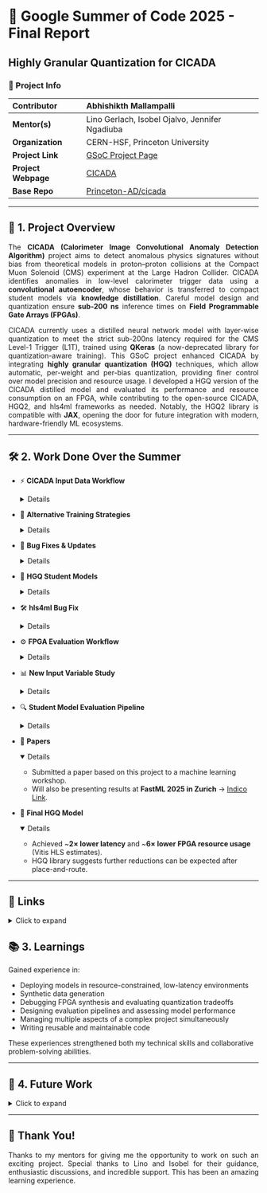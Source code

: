 # 🚀 Google Summer of Code 2025 - Final Report  
## Highly Granular Quantization for CICADA  

### 📌 Project Info  

| **Contributor** | Abhishikth Mallampalli |
|:-----------------|:-------------------------|
| **Mentor(s)**   | Lino Gerlach, Isobel Ojalvo, Jennifer Ngadiuba |
| **Organization** | CERN-HSF, Princeton University |
| **Project Link** | [GSoC Project Page](https://summerofcode.withgoogle.com/programs/2025/projects/b1JQ9zmB) |
| **Project Webpage** | [CICADA](https://cicada.web.cern.ch/) |
| **Base Repo** | [Princeton-AD/cicada](https://github.com/Princeton-AD/cicada) |

---

## 📖 1. Project Overview  

<p align="justify">
The <b>CICADA (Calorimeter Image Convolutional Anomaly Detection Algorithm)</b> project aims to detect anomalous physics signatures without bias from theoretical models in proton–proton collisions at the Compact Muon Solenoid (CMS) experiment at the Large Hadron Collider. CICADA identifies anomalies in low-level calorimeter trigger data using a <b>convolutional autoencoder</b>, whose behavior is transferred to compact student models via <b>knowledge distillation</b>. Careful model design and quantization ensure <b>sub-200 ns</b> inference times on <b>Field Programmable Gate Arrays (FPGAs)</b>.
</p>

<p align="justify">
CICADA currently uses a distilled neural network model with layer-wise quantization to meet the strict sub-200ns latency required for the CMS Level-1 Trigger (L1T), trained using <b>QKeras</b> (a now-deprecated library for quantization-aware training). This GSoC project enhanced CICADA by integrating <b>highly granular quantization (HGQ)</b> techniques, which allow automatic, per-weight and per-bias quantization, providing finer control over model precision and resource usage. I developed a HGQ version of the CICADA distilled model and evaluated its performance and resource consumption on an FPGA, while contributing to the open-source CICADA, HGQ2, and hls4ml frameworks as needed. Notably, the HGQ2 library is compatible with <b>JAX</b>, opening the door for future integration with modern, hardware-friendly ML ecosystems.
</p>

---

## 🛠️ 2. Work Done Over the Summer  

- ⚡ **CICADA Input Data Workflow**  
  <details>
  <summary>Details</summary>  

  - Designed the CICADA input data generation workflow to be able to use CMS open data, using containers, and creating a public GitHub repo → [Repo](https://github.com/abhi-mal/cicada_inputs).  
  - This enables wider reach, reproducibility, and further community-driven research.  Verified that the new workflow reproduces the current CICADA performance when using the same inputs. 


  </details>

- 🧪 **Alternative Training Strategies**  
  <details>
  <summary>Details</summary>  

  - Investigated alternative training strategies for CICADA, particularly different ways of outlier exposure.  
  - Added functionality to generate synthetic anomaly data from noise.  
  - Showed how various outlier generation strategies have their own quirks and tradeoffs. 
  - Motivation: move toward fully unsupervised training, eliminating the need for signal MC simulations.  

  </details>

- 🐞 **Bug Fixes & Updates**  
  <details>
  <summary>Details</summary>  

  - Updated scripts to work with latest package versions.  
  - Fixed bugs including memory leak issues that caused GPU training crashes.  

  </details>

- 🔧 **HGQ Student Models**  
  <details>
  <summary>Details</summary>  

  - Developed HGQ student models → [Fork](https://github.com/abhi-mal/cicada/tree/hgq2), [PR](https://github.com/Princeton-AD/cicada/pull/17).  
  - Designed evaluation pipeline to study performance vs. resource tradeoffs.  

  </details>

- 🛠️ **hls4ml Bug Fix**  
  <details>
  <summary>Details</summary>  

  - Found and reported a bug in the **hls4ml** library when using HGQ → [Issue](https://github.com/fastmachinelearning/hls4ml/issues/1364).  
  - Proposed a fix → [PR](https://github.com/fastmachinelearning/hls4ml/pull/1365).  
  - Developers later implemented an official solution.  

  </details>

- ⚙️ **FPGA Evaluation Workflow**  
  <details>
  <summary>Details</summary>  

  - The existing synthesis evaluation workflow used internal CMSSW software → [Tool](https://github.com/pallabidas/L1TRegionDumper).  
  - Designed an alternative faster workflow to test new models.  
  - Verified that HGQ student models are indeed performing as desired.  

  </details>

- 📊 **New Input Variable Study**  
  <details>
  <summary>Details</summary>  

  - Analyzed the potential of incorporating new input variables to enhance the model's awareness.
  - The study concluded that these variables are physically significant and add valuable, non-redundant information compared to the existing inputs. 

  </details>

- 🔍 **Student Model Evaluation Pipeline**  
  <details>
  <summary>Details</summary>  

  - Developed evaluation pipeline to study tradeoffs in performance of various student models.
  - This pipeline has already been used to study various HGQ models and another promising quantization technique, Logic Gate Networks, and can be used to test future quantization libraries.

  </details>

- 📄 **Papers**  
  <details open>
  <summary>Details</summary>  

  - Submitted a paper based on this project to a machine learning workshop.  
  - Will also be presenting results at **FastML 2025 in Zurich** → [Indico Link](https://indico.cern.ch/event/1496673/).  

  </details>
  

- 🚀 **Final HGQ Model**  
  <details open>
  <summary>Details</summary>  

  - Achieved ~**2× lower latency** and ~**6× lower FPGA resource usage** (Vitis HLS estimates).  
  - HGQ library suggests further reductions can be expected after place-and-route.  

  </details>


---

## 📎 Links  

<details>
<summary>Click to expand</summary>

1. [CICADA Input Workflow](https://github.com/abhi-mal/cicada_inputs)  
2. [HGQ Student Models](https://github.com/abhi-mal/cicada/tree/hgq2)  
3. [hls4ml Issue #1364](https://github.com/fastmachinelearning/hls4ml/issues/1364)  
4. [hls4ml PR #1365](https://github.com/fastmachinelearning/hls4ml/pull/1365)  
5. [CMSSW Dumper Tool](https://github.com/pallabidas/L1TRegionDumper)  
6. [FastML 2025 Workshop](https://indico.cern.ch/event/1496673/)  

</details>

## 📚 3. Learnings  

<p align="justify">

Gained experience in:

 - Deploying models in resource-constrained, low-latency environments
 - Synthetic data generation
 - Debugging FPGA synthesis and evaluating quantization tradeoffs  
 - Designing evaluation pipelines and assessing model performance  
 - Managing multiple aspects of a complex project simultaneously  
 - Writing reusable and maintainable code  

These experiences strengthened both my technical skills and collaborative problem-solving abilities.

</p>

---

## 🔮 4. Future Work  

<details>
<summary>Click to expand</summary>

- Investigate if training can be improved by including student feedback to the teacher.
- Perform full **place-and-route** and check the HGQ library claim of further drop in resources.
- Further explore **outlier exposure** training methods.  
- The reduced resource usage opens the possibility of exploring more advanced student models that incorporate the additional input variables studied this summer. These variables were shown to be physically significant, but are not included in the current QKeras-based CICADA student model.

</details>

---

## 🙏 Thank You!  

<p align="justify">
Thanks to my mentors for giving me the opportunity to work on such an exciting project. Special thanks to Lino and Isobel for their guidance, enthusiastic discussions, and incredible support. This has been an amazing learning experience.
</p>
